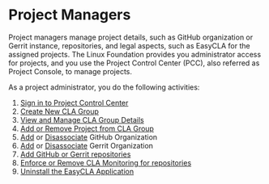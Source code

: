 # Project Managers

Project managers manage project details, such as GitHub organization or Gerrit instance, repositories, and legal aspects, such as EasyCLA for the assigned projects. The Linux Foundation provides you administrator access for projects, and you use the Project Control Center \(PCC\), also referred as Project Console, to manage projects.

As a project administrator, you do the following activities:

1. [Sign in to Project Control Center](sign-in-to-project-control-center.md)
2. [Create New CLA Group](create-new-cla-group.md)
3. [View and Manage CLA Group Details](view-and-manage-cla-group-details.md)
4. [Add or Remove Project from CLA Group](add-or-remove-a-project-from-cla-group.md)
5. [Add](add-and-manage-git-organizations-and-repositories/#add-github-organization) or [Disassociate](add-and-manage-git-organizations-and-repositories/#disassociate-github-organization) GitHub Organization
6. [Add](add-and-manage-git-organizations-and-repositories/#add-gerrit-organization) or [Disassociate](add-and-manage-git-organizations-and-repositories/#disassociate-gerrit-organization) Gerrit Organization 
7. [Add GitHub or Gerrit repositories](add-and-manage-git-organizations-and-repositories/)
8. [Enforce or Remove CLA Monitoring for repositories](add-and-manage-git-organizations-and-repositories/enforce-or-remove-cla-monitoring.md)
9. [Uninstall the EasyCLA Application](uninstall-the-easycla-application.md)



